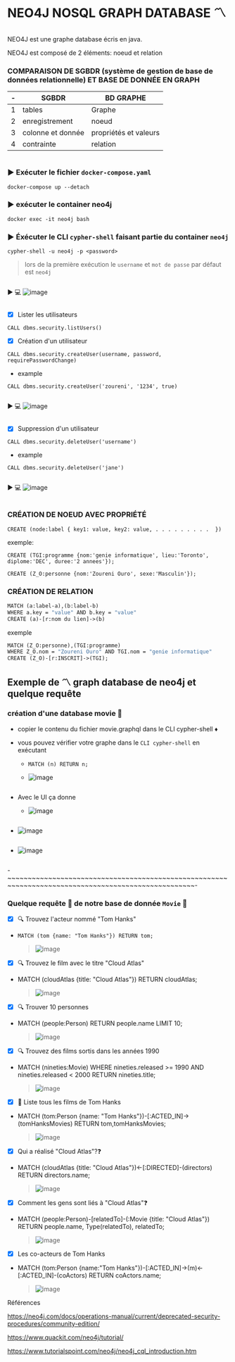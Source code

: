 # NEO4J NOSQL GRAPH DATABASE :part_alternation_mark:
```
```
NEO4J est une graphe database écris en java.

NEO4J est composé de 2 éléments: noeud et relation

### COMPARAISON DE SGBDR (système de gestion de base de données relationnelle) ET BASE DE DONNÉE EN GRAPH

|-|SGBDR            |BD GRAPHE            |
|-|-----------------|---------------------|
|1|tables           |Graphe               |
|2|enregistrement   |noeud                |
|3|colonne et donnée|propriétés et valeurs|
|4|contrainte       |relation             |

```
```
### :arrow_forward: Exécuter le fichier `docker-compose.yaml`

`docker-compose up --detach`

### :arrow_forward: exécuter le container neo4j

`docker exec -it neo4j bash`

### :arrow_forward: Éxécuter le CLI `cypher-shell` faisant partie du container `neo4j`

`cypher-shell -u neo4j -p <password>`

> lors de la première exécution le `username` et `mot de passe` par défaut est `neo4j `

```
```
:arrow_forward: :computer:
![image](images/connect.png)
```
```


- [x] Lister les utilisateurs

`CALL dbms.security.listUsers()`

- [x]  Création d'un utilisateur

`CALL dbms.security.createUser(username, password, requirePasswordChange)`

- example 

`CALL dbms.security.createUser('zoureni', '1234', true)`
```
```
:arrow_forward: :computer:
![image](images/createuser.png)
```
```

- [x] Suppression d'un utilisateur

`CALL dbms.security.deleteUser('username')`

- example 

`CALL dbms.security.deleteUser('jane')`
```
```
:arrow_forward: :computer:
![image](images/deleteuser.png)
```
```
### CRÉATION DE NOEUD AVEC PROPRIÉTÉ

`CREATE (node:label { key1: value, key2: value, . . . . . . . . .  }) `

exemple: 

`CREATE (TGI:programme {nom:'genie informatique', lieu:'Toronto', diplome:'DEC', duree:'2 annees'});`

`CREATE (Z_O:personne {nom:'Zoureni Ouro', sexe:'Masculin'});`

### CRÉATION DE RELATION
```graphql
MATCH (a:label-a),(b:label-b)
WHERE a.key = "value" AND b.key = "value"
CREATE (a)-[r:nom du lien]->(b)
```

exemple
```graphql
MATCH (Z_O:personne),(TGI:programme)
WHERE Z_O.nom = "Zoureni Ouro" AND TGI.nom = "genie informatique"
CREATE (Z_O)-[r:INSCRIT]->(TGI);
```
## Exemple de :part_alternation_mark: graph database de neo4j et quelque requête

### création d'une database movie :movie_camera:

- copier le contenu du fichier movie.graphql dans le CLI cypher-shell :diamonds:

- vous pouvez vérifier votre graphe dans le `CLI cypher-shell` en exécutant

   - `MATCH (n) RETURN n;`
   
   - ![image](images/movie_cli.png)
   
```
```
- Avec le UI ça donne

   - ![image](images/graph_ui.png)
```
```
   - ![image](images/table_ui.png)
```
```
   - ![image](images/text_ui.png)
```
```
-~~~~~~~~~~~~~~~~~~~~~~~~~~~~~~~~~~~~~~~~~~~~~~~~~~~~~~~~~~~~~~~~~~~~~~~~~~~~~~~~~~~~~~~~~~~~~~~~~~~~-

### Quelque requête :microscope: de notre base de donnée `Movie` :movie_camera:

- [x] :mag: Trouvez l'acteur nommé "Tom Hanks"

- `MATCH (tom {name: "Tom Hanks"}) RETURN tom;`

   > ![image](images/r1.png)

- [x] :mag: Trouvez le film avec le titre "Cloud Atlas"

- MATCH (cloudAtlas {title: "Cloud Atlas"}) RETURN cloudAtlas;
 
   > ![image](images/r2.png)

- [x] :mag: Trouver 10 personnes
 
- MATCH (people:Person) RETURN people.name LIMIT 10;
 
   > ![image](images/r3.png)

- [x] :mag: Trouvez des films sortis dans les années 1990

- MATCH (nineties:Movie) WHERE nineties.released >= 1990 AND nineties.released < 2000 RETURN nineties.title;
 
   > ![image](images/r4.png)

- [x] :page_with_curl: Liste tous les films de Tom Hanks 
 
- MATCH (tom:Person {name: "Tom Hanks"})-[:ACTED_IN]->(tomHanksMovies) RETURN tom,tomHanksMovies;
 
   > ![image](images/r5.png)

- [x] Qui a réalisé "Cloud Atlas"?:question:

- MATCH (cloudAtlas {title: "Cloud Atlas"})<-[:DIRECTED]-(directors) RETURN directors.name;

   > ![image](images/r6.png) 
   
- [x] Comment les gens sont liés à "Cloud Atlas":question:

- MATCH (people:Person)-[relatedTo]-(:Movie {title: "Cloud Atlas"}) RETURN people.name, Type(relatedTo), relatedTo;

   > ![image](images/r7.png) 

- [x] Les co-acteurs de Tom Hanks

- MATCH (tom:Person {name:"Tom Hanks"})-[:ACTED_IN]->(m)<-[:ACTED_IN]-(coActors) RETURN coActors.name;

   > ![image](images/r8.png) 
   > 
Références

https://neo4j.com/docs/operations-manual/current/deprecated-security-procedures/community-edition/

https://www.quackit.com/neo4j/tutorial/

https://www.tutorialspoint.com/neo4j/neo4j_cql_introduction.htm

